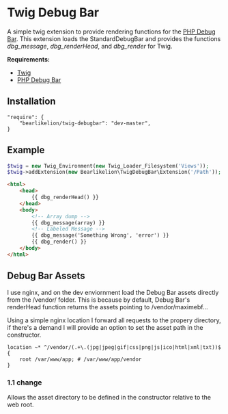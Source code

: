 # Twig Debug Bar

A simple twig extension to provide rendering functions for the [PHP Debug Bar](http://github.com/maximebf/php-debugbar).  This extension loads the StandardDebugBar and provides the functions *dbg_message*, *dbg_renderHead*, and *dbg_render* for Twig.

**Requirements:**

* [Twig](https://github.com/fabpot/Twig)
* [PHP Debug Bar](http://github.com/maximebf/php-debugba)

## Installation
```
"require": {
	"bearlikelion/twig-debugbar": "dev-master",
}
```

## Example

```PHP
$twig = new Twig_Environment(new Twig_Loader_Filesystem('Views'));
$twig->addExtension(new Bearlikelion\TwigDebugBar\Extension('/Path')); // Relative assets path to your web directory e.g. /assets/debug/
```

```html
<html>
	<head>
		{{ dbg_renderHead() }}
	</head>
	<body>
        <!-- Array dump -->
        {{ dbg_message(array) }}
        <!-- Labeled Message -->
        {{ dbg_message('Something Wrong', 'error') }}
		{{ dbg_render() }}
	</body>
</html>
```

## Debug Bar Assets
I use nginx, and on the dev enviornment load the Debug Bar assets directly from the /vendor/ folder.  This is because by default, Debug Bar's renderHead function returns the assets pointing to /vendor/maximebf...

Using a simple nginx location I forward all requests to the propery directory, if there's a demand I will provide an option to set the asset path in the constructor.

```nginx
location ~* ^/vendor/(.+\.(jpg|jpeg|gif|css|png|js|ico|html|xml|txt))$ {
	root /var/www/app; # /var/www/app/vendor
}
```

### 1.1 change
Allows the asset directory to be defined in the constructor relative to the web root.